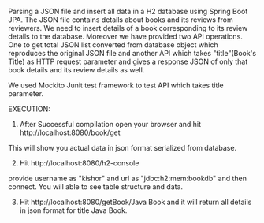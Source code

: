 Parsing a JSON file and insert all data in a H2 database using Spring Boot JPA. The JSON file contains details about books and its reviews from reviewers. We need to insert details of a book corresponding to its review details to the database. Moreover we have provided two API operations. One to get total JSON list converted from database object which reproduces the original JSON file and another API which takes "title"(Book's Title) as HTTP request parameter and gives a response JSON of only that book details and its review details as well.

We used Mockito Junit test framework to test API which takes title parameter.

EXECUTION:

1. After Successful compilation open your browser and hit http://localhost:8080/book/get

This will show you actual data in json format serialized from database.

2. Hit http://localhost:8080/h2-console

provide username as "kishor" and url as "jdbc:h2:mem:bookdb" and then connect. You will able to see table structure and data.

3. Hit http://localhost:8080/getBook/Java Book and it will return all details in json format for title Java Book.
